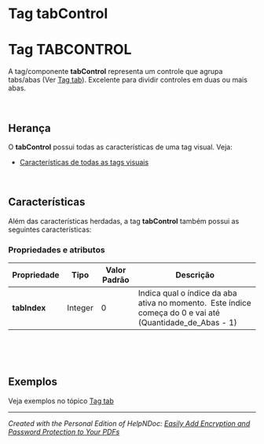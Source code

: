 # Tag tabControl

# Tag TABCONTROL

A tag/componente **tabControl** representa um controle que agrupa tabs/abas (Ver [Tag tab](<Tagtab.md>)). Excelente para dividir controles em duas ou mais abas.

&nbsp;

## Herança

O **tabControl** possui todas as características de uma tag visual. Veja:

* [Características de todas as tags visuais](<Caracteristicasdetodasastagsvisu.md>)

&nbsp;

## Características

Além das características herdadas, a tag **tabControl** também possui as seguintes características:

### Propriedades e atributos

| **Propriedade** | Tipo | Valor Padrão | Descrição |
| --- | --- | --- | --- |
| **tabIndex** | Integer | &#48; | Indica qual o índice da aba ativa no momento.&nbsp; Este índice começa do 0 e vai até (Quantidade\_de\_Abas - 1) |


&nbsp;

&nbsp;

## Exemplos

Veja exemplos no tópico [Tag tab](<Tagtab.md#Exemplos>)

***
_Created with the Personal Edition of HelpNDoc: [Easily Add Encryption and Password Protection to Your PDFs](<https://www.helpndoc.com/step-by-step-guides/how-to-generate-an-encrypted-password-protected-pdf-document/>)_
